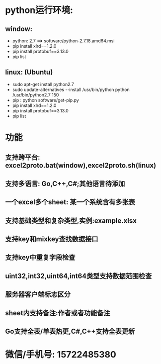 # python运行环境:
## window:
* python: 2.7 ==>  software/python-2.7.18.amd64.msi
* pip install xlrd==1.2.0
* pip install protobuf==3.13.0
* pip list
## linux: (Ubuntu)
* sudo apt-get install python2.7
* sudo update-alternatives --install /usr/bin/python python /usr/bin/python2.7  150
* pip : python  software/get-pip.py
* pip install xlrd==1.2.0
* pip install protobuf==3.13.0
* pip list

# 功能
## 支持跨平台: excel2proto.bat(window),excel2proto.sh(linux)
## 支持多语言: Go,C++,C#;其他语言待添加
## 一个excel多个sheet: 某一个系统含有多张表
## 支持基础类型和复杂类型,实例:example.xlsx
## 支持key和mixkey查找数据接口
## 支持key中重复字段检查
## uint32,int32,uint64,int64类型支持数据范围检查
## 服务器客户端标志区分
## sheet内支持备注:作者或者功能备注
## Go支持全表/单表热更,C#,C++支持全表更新

# 微信/手机号: 15722485380